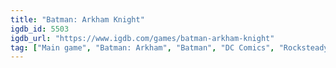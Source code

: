 ```yaml
---
title: "Batman: Arkham Knight"
igdb_id: 5503
igdb_url: "https://www.igdb.com/games/batman-arkham-knight"
tag: ["Main game", "Batman: Arkham", "Batman", "DC Comics", "Rocksteady Studios", "Iron Galaxy Studios", "Warner Bros. Interactive Entertainment", "Hack and slash/Beat 'em up", "Adventure", "Single player", "Third person", "Action", "Thriller", "Stealth", "Open world"]
---
```

